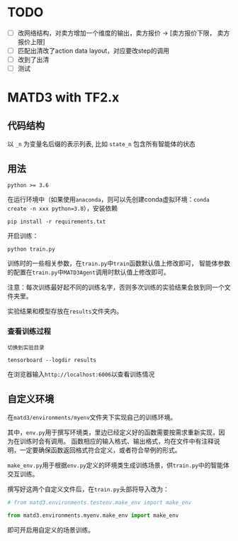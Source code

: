 # TODO

- [ ] 改网络结构，对卖方增加一个维度的输出，卖方报价 -> [卖方报价下限， 卖方报价上限]
- [ ] 匹配出清改了action data layout，对应要改step的调用
- [ ] 改到了出清
- [ ] 测试

# MATD3 with TF2.x

## 代码结构

以 `_n` 为变量名后缀的表示列表, 比如 `state_n` 包含所有智能体的状态

## 用法

`python >= 3.6`

在运行环境中（如果使用`anaconda`，则可以先创建conda虚拟环境：`conda create -n xxx python=3.8`），安装依赖

```shell
pip install -r requirements.txt
```

开启训练：

```shell
python train.py
```

训练时的一些相关参数，在`train.py`中`train`函数默认值上修改即可，
智能体参数的配置在`train.py`中`MATD3Agent`调用时默认值上修改即可。

注意：每次训练最好起不同的训练名字，否则多次训练的实验结果会放到同一个文件夹里。

实验结果和模型存放在`results`文件夹内。

### 查看训练过程

```commandline
切换到实验目录

tensorboard --logdir results
```

在浏览器输入`http://localhost:6006`以查看训练情况

## 自定义环境

在`matd3/environments/myenv`文件夹下实现自己的训练环境。

其中，`env.py`用于撰写环境类，里边已经定义好的函数需要按需求重新实现，因为在训练时会有调用。
函数相应的输入格式、输出格式，均在文件中有注释说明，一定要确保函数返回格式符合定义，或者符合举例的形式。

`make_env.py`用于根据`env.py`定义的环境类生成训练场景，供`train.py`中的智能体交互训练。

撰写好这两个自定义文件后，在`train.py`头部将导入改为：

```python
# from matd3.environments.testenv.make_env import make_env

from matd3.environments.myenv.make_env import make_env
```

即可开启用自定义的场景训练。